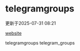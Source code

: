 # telegramgroups
更新于2025-07-31 08:21

[website](https://allgroups.github.io/telegramgroups/)

telegramgroups
telegram_groups
